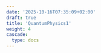 ```yaml
---
date: '2025-10-16T07:35:09+02:00'
draft: true
title: 'QuantumPhysics1'
weight: 4
cascade:
  type: docs
---
```

